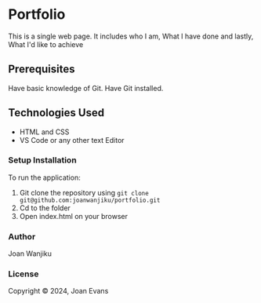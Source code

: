 # Portfolio
This is a single web page. It includes who I am, What I have done and lastly, What I'd like to achieve

## Prerequisites
Have basic knowledge of Git. Have Git installed.

## Technologies Used
- HTML and CSS
- VS Code or any other text Editor


### Setup Installation
To run the application:
1. Git clone the repository using `git clone git@github.com:joanwanjiku/portfolio.git`
2. Cd to the folder
3. Open index.html on your browser

### Author
Joan Wanjiku

### License
Copyright &copy; 2024, Joan Evans

